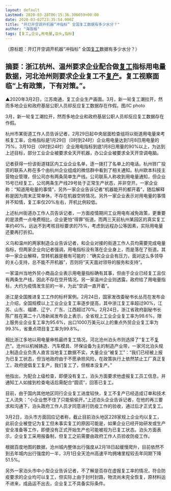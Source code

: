```yaml
---
layout: default
Lastmod: 2020-03-28T06:15:36.306059+00:00
date: 2020-03-02T23:35:54.000Z
title: "开灯开空调开机器“冲指标” 全国复工数据有多少水分？"
author: "海珈格"
tags: [复工,企业,用电量,泊头,指标]
---
```


（原标题：开灯开空调开机器“冲指标” 全国[复工](https://www.hugage.com/tag/1/)数据有多少水分？）

摘要：浙江杭州、温州要求企业配合做[复工](https://www.hugage.com/tag/1/)指标用电量数据，河北沧州则要求企业复工不[复产](https://www.hugage.com/tag/292/)。复工视察面临“上有政策，下有对策。”。
---------------------------------------------------------------------------------------------------------------------------------

▲2020年3月2日，江苏南通，复工企业生产画面。3月，新一轮复工潮拉开，然而多地企业和政府基层公职人员却反应复工数据存在作假。图/IC photo

3月，新一轮复工潮拉开，然而多地企业和政府基层公职人员却反应复工数据存在作假。

杭州市某街道工作人员告诉记者，2月29日起中央层面检查组将以街道用电量来考核复工率，合格指标是1月29日（0时到24时）企业用电量达到1月8日用电量的75%，3月10日（0时到24时）企业用电指标到底1月8日用量的90%以上，为达到上述目标，部分工业企业被要求全天开机器，办公企业被要求全天开空调电脑。

记者获得一份该街道辖区内工业企业名单，逐一拨打了名单上的电话。杭州铧广投资的联系人称在多个由杭州企业组成的微信群中看到了相关通知。杭州欧本科技主营物业管理，但公司亦有两条简单生产线。公司联系人称收到用电量通知，但企业15号已经复工，公司两条生产线29号处于正常生产状态，并非空开。一家企业称：“知道用电量的事情”，另外一家企业告诉记者“机器能开的都开着”，随后解释称是因为周末正常单休，不存在机器空转情况。另外一家企业表示对用电量的事情并不知情，复工率仅20%左右，开机比例较低。

上述杭州街道办工作人员告诉记者，一方面疫情期间工业用电有减免政策，更重要的是浪费一点电费相比，企业更怕“得罪”街道。而两三天前杭州某园区的真实复工率约40%，远达不到考核目标要求的75%，考虑到远程办公等因素，实际用电量还要再打折扣。

义乌和温州的两家制造企业告诉记者，和企业对接的街道工作人员均需要完成电量指标，但两家企业向记者强调，用电指标没有落在企业身上，而是落在了街道。其中一家企业解释，空转机器是极有可能的：“确实企业会有压力，面对这么多领导的关心支持，总不能不开机器”，否则将“天天面对领导的服务和支持”。

一家温州当地外贸小商品企业表示用电量指标确有其事，但由于企业已经复工且仅有两条生产线，因此不存在空开情况。另一家温州企业则透露，政府给了用电量指标，大约为疫情发生前的一半，为此“空调一直开着”。

浙江是全国推进复工工作的标杆案例。2月24日，国家发改委秘书长丛亮在发布会上介绍，全国规模以上工业企业复工率逐步提高，其中浙江复工率超过90%，江苏、山东、福建、辽宁、广东、江西超过70%。2月24日，浙江省政府副秘书长陈广胜在第二十八场新闻发布会上表示，全省规上工业企业复工率为98.6%，限上服务业企业复工率为95.6%，出口1000万美元以上的重点外贸企业复工率为99.3%，省重点项目复工率为99.8%。

相比浙江多地以用电量审核最终复工情况。河北沧州泊头市则选择了“复工不[复产](https://www.hugage.com/tag/292/)”。沧州以机械铸造、汽车模具、环保设备为主的制造产业带，一家河北泊头规上制造企业负责人直言当地复工数据不实，大量企业“被复工”：“我们已经被上报为已复工状态，但当地政府由于不愿承担风险，在政策执行上依然禁止工厂真正复工，政府提倡复工复产，我们复工了，但根本没复产。”

他指出，为配合上级检查，即便没有复工，泊头方面要求他虚报复工员工信息，并通知工人如接到检查电话后需配合“圆谎”，回答已复工。

目前，由于国内其他地区同行企业复工进度较快，复工不复产已经造成订单和技术工人流失：“小企业憋不住了只能偷偷开。”上述泊头企业告诉记者，在他的再三要求和沟通下，泊头政府工作人员才同意进行防疫工作的验收，通过后才正式复工。

3月2日，泊头市方面回应记者称，截止目前泊头地区228家规上企业均以复工，此前企业被登记为复工但未事实复工的原因可能是，如果企业已经开始研发或生产安全准备等工作，即便没有正式开始生产也可能被视为已复工状态。泊头方面表示，企业复工采用报备制，但复工之前需要由政府工作人员验收防疫工作。

根据百度地图的数据，沧州城内整体出行强度从2月18日起缓慢爬升，目前依然不到去年城内出行强度的一半，3月1日全天沧州高速平均拥堵里程较去年同期下降51.5%。

另外一家泊头市中小型企业告诉记者，不了解是否存在虚报复工率的情况，符合防疫要求的企业均可以复工，但实际上由于封村封路，物流尚未完全恢复，原材料运不进来，成品运不出去，企业复工不具备实际条件。

